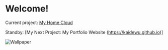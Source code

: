 # Welcome!
Current project: [My Home Cloud](https://github.com/kaidewu/MyHomeCloud)

Standby: [My Next Project: My Portfolio Website (https://kaidewu.github.io)]

![Wallpaper](wallpaper/wallpaperGalaxy.gif)

